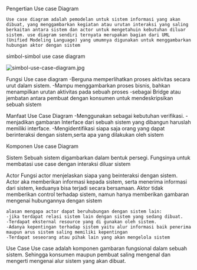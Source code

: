 Pengertian Use case Diagram

    Use case diagram adalah pemodelan untuk sistem informasi yang akan dibuat, yang menggambarkan kegiatan atau urutan interaksi yang saling berkaitan antara sistem dan actor untuk mengetahuin kebutuhan diluar sistem. use diagram sendiri ternyata merupakan bagian dari UML (Unified Modeling Language) yang umumnya digunakan untuk menggambarkan hubungan aktor dengan sistem

simbol-simbol use case diagram

![simbol-use-case-diagram.jpg](https://www.dropbox.com/s/1hfgxt4stfchkr3/simbol-use-case-diagram.jpg?dl=0&raw=1)

Fungsi Use case diagram
    -Berguna memperlihatkan proses aktivitas secara urut dalam sistem.
    -Mampu menggambarkan proses bisnis, bahkan menampilkan urutan aktivitas pada sebuah proses
    -sebagai Bridge atau jembatan antara pembuat dengan konsumen untuk mendeskripsikan sebuah sistem
    
Manfaat Use Case Diagram
    -Menggunakan sebagai kebutuhan verifikasi.
    -menjadikan gambaran Interface dari sebuah sistem yang dibangun haruslah memiliki interface. 
    -Mengidentifikasi siapa saja orang yang dapat berinteraksi dengan sistem,serta apa yang dilakukan oleh sistem 
    
Komponen Use case Diagram

Sistem
    Sebuah sistem digambarkan dalam bentuk persegi. Fungsinya untuk membatasi use case dengan interaksi diluar sistem

Actor
    Fungsi actor menjelaskan siapa yang beinteraksi dengan sistem. Actor aka memberikan informasi kepada sistem, serta menerima informasi dari sistem, keduanya bisa terjadi secara bersamaan. Aktor tidak memberikan control terhadap sistem, namun hanya memberikan gambaran mengenai hubungannya dengan sistem

    alasan mengapa actor dapat beruhubungan dengan sistem lain:
    -jika terdapat relasi sistem lain dengan sistem yang sedang dibuat.
    -Terdapat eksternal resource yang di gunakan oleh sistem.
    -Adanya kepentingan terhadap sistem yaitu alur informasi baik penerima maupun arus sistem saling memiliki kepentingan
    -Terdapat seseorang atau pihak lain yang akan mengelola sistem

Use Case
    Use case adalah komponen gambaran fungsional dalam sebuah sistem. Sehingga konsumen maupun pembuat saling mengenal dan mengerti mengenai alur sistem yang akan dibuat.